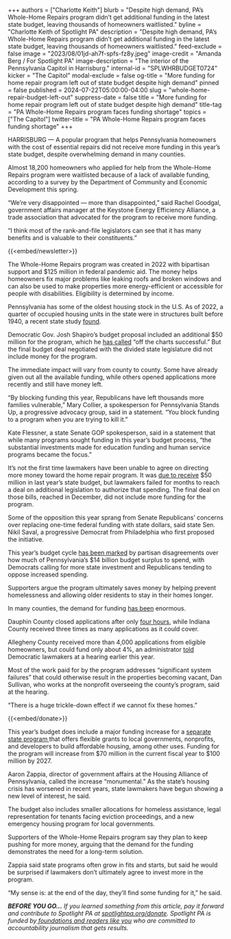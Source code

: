 +++
authors = ["Charlotte Keith"]
blurb = "Despite high demand, PA’s Whole-Home Repairs program didn’t get additional funding in the latest state budget, leaving thousands of homeowners waitlisted."
byline = "Charlotte Keith of Spotlight PA"
description = "Despite high demand, PA’s Whole-Home Repairs program didn’t get additional funding in the latest state budget, leaving thousands of homeowners waitlisted."
feed-exclude = false
image = "2023/08/01jd-ah7f-spfs-fz8y.jpeg"
image-credit = "Amanda Berg / For Spotlight PA"
image-description = "The interior of the Pennsylvania Capitol in Harrisburg."
internal-id = "SPLWHRBUDGET0724"
kicker = "The Capitol"
modal-exclude = false
og-title = "More funding for home repair program left out of state budget despite high demand"
pinned = false
published = 2024-07-22T05:00:00-04:00
slug = "whole-home-repair-budget-left-out"
suppress-date = false
title = "More funding for home repair program left out of state budget despite high demand"
title-tag = "PA Whole-Home Repairs program faces funding shortage"
topics = ["The Capitol"]
twitter-title = "PA Whole-Home Repairs program faces funding shortage"
+++

HARRISBURG — A popular program that helps Pennsylvania homeowners with the cost of essential repairs did not receive more funding in this year’s state budget, despite overwhelming demand in many counties.

Almost 18,200 homeowners who applied for help from the Whole-Home Repairs program were waitlisted because of a lack of available funding, according to a survey by the Department of Community and Economic Development this spring.

“We’re very disappointed — more than disappointed,” said Rachel Goodgal, government affairs manager at the Keystone Energy Efficiency Alliance, a trade association that advocated for the program to receive more funding.

“I think most of the rank-and-file legislators can see that it has many benefits and is valuable to their constituents.”

{{<embed/newsletter>}}

The Whole-Home Repairs program was created in 2022 with bipartisan support and $125 million in federal pandemic aid. The money helps homeowners fix major problems like leaking roofs and broken windows and can also be used to make properties more energy-efficient or accessible for people with disabilities. Eligibility is determined by income.

Pennsylvania has some of the oldest housing stock in the U.S. As of 2022, a quarter of occupied housing units in the state were in structures built before 1940, a recent state study <a href="https://www.phfa.org/forms/housing_study/2023/phfa2023report_final.pdf">found</a>.

Democratic Gov. Josh Shapiro’s budget proposal included an additional $50 million for the program, which he <a href="https://www.inquirer.com/politics/pennsylvania/josh-shapiro-whole-home-repairs-program-20240329.html">has called</a> “off the charts successful.” But the final budget deal negotiated with the divided state legislature did not include money for the program.

The immediate impact will vary from county to county. Some have already given out all the available funding, while others opened applications more recently and still have money left.

“By blocking funding this year, Republicans have left thousands more families vulnerable,” Mary Collier, a spokesperson for Pennsylvania Stands Up, a progressive advocacy group, said in a statement. “You block funding to a program when you are trying to kill it.”

Kate Flessner, a state Senate GOP spokesperson, said in a statement that while many programs sought funding in this year’s budget process, “the substantial investments made for education funding and human service programs became the focus.”

It’s not the first time lawmakers have been unable to agree on directing more money toward the home repair program. It was <a href="https://www.spotlightpa.org/news/2023/12/pennsylvania-whole-home-repairs-program-shortage-budget-impasse-legislature/">due to receive</a> $50 million in last year’s state budget, but lawmakers failed for months to reach a deal on additional legislation to authorize that spending. The final deal on those bills, reached in December, did not include more funding for the program.

Some of the opposition this year sprang from Senate Republicans’ concerns over replacing one-time federal funding with state dollars, said state Sen. Nikil Saval, a progressive Democrat from Philadelphia who first proposed the initiative.

This year’s budget cycle <a href="https://www.spotlightpa.org/news/2024/03/pennsylvania-budget-josh-shapiro-surplus-structural-deficit-explainer/">has been marked</a> by partisan disagreements over how much of Pennsylvania’s $14 billion budget surplus to spend, with Democrats calling for more state investment and Republicans tending to oppose increased spending.

Supporters argue the program ultimately saves money by helping prevent homelessness and allowing older residents to stay in their homes longer. <strong></strong>

In many counties, the demand for funding <a href="https://www.spotlightpa.org/news/2023/12/pennsylvania-whole-home-repairs-program-shortage-budget-impasse-legislature/">has been</a> enormous.

Dauphin County closed applications after only <a href="https://dced.pa.gov/newsroom/governor-shapiro-visits-harrisburg-homeowner-promotes-proposed-budget-investments-in-the-whole-home-repairs-program-to-continue-cutting-costs-for-pennsylvanians/#:~:text=The%20Whole%2DHome%20Repairs%20Program%2C%20administered%20by%20the%20Department%20of,accessible%20for%20individuals%20with%20disabilities.">four hours</a>, while Indiana County received three times as many applications as it could cover.

Allegheny County received more than 4,000 applications from eligible homeowners, but could fund only about 4%, an administrator <a href="https://pasenate.com/policy-committee-highlights-whole-home-repairs-program-in-pittsburgh/">told</a> Democratic lawmakers at a hearing earlier this year.

Most of the work paid for by the program addresses “significant system failures” that could otherwise result in the properties becoming vacant, Dan Sullivan, who works at the nonprofit overseeing the county’s program, said at the hearing.

“There is a huge trickle-down effect if we cannot fix these homes.”

{{<embed/donate>}}

This year’s budget does include a major funding increase for a <a href="https://www.spotlightpa.org/news/2024/07/housing-funding-affordability-phare-budget-pennsylvania-shapiro/">separate state program </a>that offers flexible grants to local governments, nonprofits, and developers to build affordable housing, among other uses. Funding for the program will increase from $70 million in the current fiscal year to $100 million by 2027.

Aaron Zappia, director of government affairs at the Housing Alliance of Pennsylvania, called the increase “monumental.” As the state’s housing crisis has worsened in recent years, state lawmakers have begun showing a new level of interest, he said.

The budget also includes smaller allocations for homeless assistance, legal representation for tenants facing eviction proceedings, and a new emergency housing program for local governments.

Supporters of the Whole-Home Repairs program say they plan to keep pushing for more money, arguing that the demand for the funding demonstrates the need for a long-term solution.

Zappia said state programs often grow in fits and starts, but said he would be surprised if lawmakers don’t ultimately agree to invest more in the program.

“My sense is: at the end of the day, they’ll find some funding for it,” he said.

<strong><em>BEFORE YOU GO…</em></strong><em> If you learned something from this article, pay it forward and contribute to Spotlight PA at </em><a href="https://www.spotlightpa.org/donate"><em>spotlightpa.org/donate</em></a><em>. Spotlight PA is funded by</em><a href="https://www.spotlightpa.org/support"><em> foundations and readers like you</em></a><em> who are committed to accountability journalism that gets results.</em>

